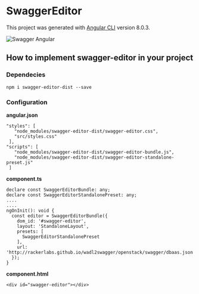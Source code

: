 # SwaggerEditor

This project was generated with [Angular CLI](https://github.com/angular/angular-cli) version 8.0.3.

![Swagger Angular](https://raw.githubusercontent.com/dinohorvat/swagger-editor-angular8/blob/master/assets/swagger-angular.png)

## How to implement swagger-editor in your project
### Dependecies
    npm i swagger-editor-dist --save
### Configuration
<b> angular.json </b>

    "styles": [
       "node_modules/swagger-editor-dist/swagger-editor.css",
       "src/styles.css"
     ],
    "scripts": [
       "node_modules/swagger-editor-dist/swagger-editor-bundle.js",
       "node_modules/swagger-editor-dist/swagger-editor-standalone-preset.js"
     ]
     
<b> component.ts </b>

    declare const SwaggerEditorBundle: any;
    declare const SwaggerEditorStandalonePreset: any;
    ....
    ....
    ngOnInit(): void {
      const editor = SwaggerEditorBundle({
        dom_id: '#swagger-editor',
        layout: 'StandaloneLayout',
        presets: [
          SwaggerEditorStandalonePreset
        ],
        url: 'http://rackerlabs.github.io/wadl2swagger/openstack/swagger/dbaas.json'
      });
    }
<b> component.html </b>
    
    <div id="swagger-editor"></div>


     
